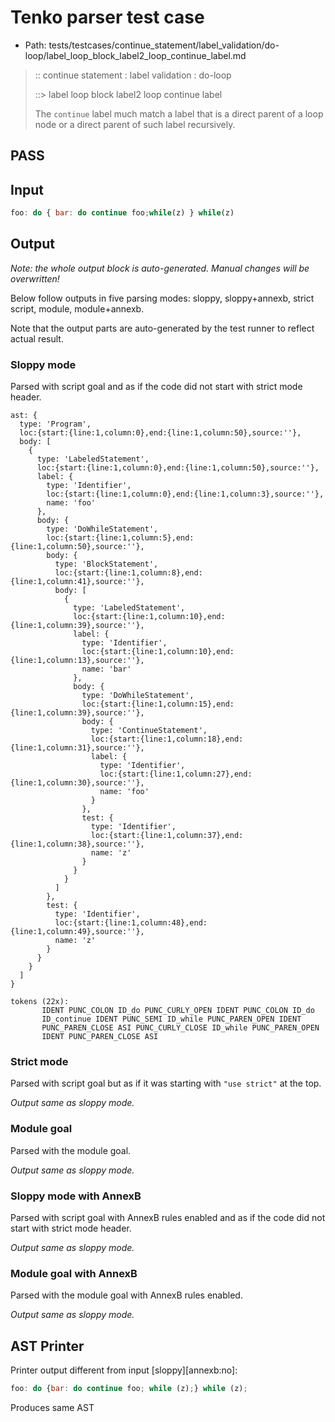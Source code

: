 # Tenko parser test case

- Path: tests/testcases/continue_statement/label_validation/do-loop/label_loop_block_label2_loop_continue_label.md

> :: continue statement : label validation : do-loop
>
> ::> label loop block label2 loop continue label
>
> The `continue` label much match a label that is a direct parent of a loop node or a direct parent of such label recursively.

## PASS

## Input

`````js
foo: do { bar: do continue foo;while(z) } while(z)
`````

## Output

_Note: the whole output block is auto-generated. Manual changes will be overwritten!_

Below follow outputs in five parsing modes: sloppy, sloppy+annexb, strict script, module, module+annexb.

Note that the output parts are auto-generated by the test runner to reflect actual result.

### Sloppy mode

Parsed with script goal and as if the code did not start with strict mode header.

`````
ast: {
  type: 'Program',
  loc:{start:{line:1,column:0},end:{line:1,column:50},source:''},
  body: [
    {
      type: 'LabeledStatement',
      loc:{start:{line:1,column:0},end:{line:1,column:50},source:''},
      label: {
        type: 'Identifier',
        loc:{start:{line:1,column:0},end:{line:1,column:3},source:''},
        name: 'foo'
      },
      body: {
        type: 'DoWhileStatement',
        loc:{start:{line:1,column:5},end:{line:1,column:50},source:''},
        body: {
          type: 'BlockStatement',
          loc:{start:{line:1,column:8},end:{line:1,column:41},source:''},
          body: [
            {
              type: 'LabeledStatement',
              loc:{start:{line:1,column:10},end:{line:1,column:39},source:''},
              label: {
                type: 'Identifier',
                loc:{start:{line:1,column:10},end:{line:1,column:13},source:''},
                name: 'bar'
              },
              body: {
                type: 'DoWhileStatement',
                loc:{start:{line:1,column:15},end:{line:1,column:39},source:''},
                body: {
                  type: 'ContinueStatement',
                  loc:{start:{line:1,column:18},end:{line:1,column:31},source:''},
                  label: {
                    type: 'Identifier',
                    loc:{start:{line:1,column:27},end:{line:1,column:30},source:''},
                    name: 'foo'
                  }
                },
                test: {
                  type: 'Identifier',
                  loc:{start:{line:1,column:37},end:{line:1,column:38},source:''},
                  name: 'z'
                }
              }
            }
          ]
        },
        test: {
          type: 'Identifier',
          loc:{start:{line:1,column:48},end:{line:1,column:49},source:''},
          name: 'z'
        }
      }
    }
  ]
}

tokens (22x):
       IDENT PUNC_COLON ID_do PUNC_CURLY_OPEN IDENT PUNC_COLON ID_do
       ID_continue IDENT PUNC_SEMI ID_while PUNC_PAREN_OPEN IDENT
       PUNC_PAREN_CLOSE ASI PUNC_CURLY_CLOSE ID_while PUNC_PAREN_OPEN
       IDENT PUNC_PAREN_CLOSE ASI
`````

### Strict mode

Parsed with script goal but as if it was starting with `"use strict"` at the top.

_Output same as sloppy mode._

### Module goal

Parsed with the module goal.

_Output same as sloppy mode._

### Sloppy mode with AnnexB

Parsed with script goal with AnnexB rules enabled and as if the code did not start with strict mode header.

_Output same as sloppy mode._

### Module goal with AnnexB

Parsed with the module goal with AnnexB rules enabled.

_Output same as sloppy mode._

## AST Printer

Printer output different from input [sloppy][annexb:no]:

````js
foo: do {bar: do continue foo; while (z);} while (z);
````

Produces same AST
